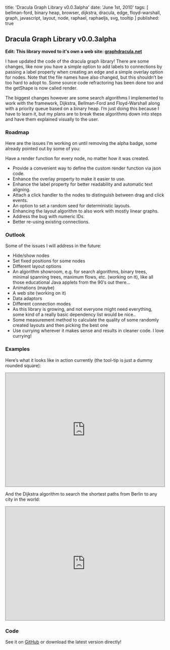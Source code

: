 title: 'Dracula Graph Library v0.0.3alpha'
date: 'June 1st, 2010'
tags: [ bellman-ford, binary heap, browser, dijkstra, dracula, edge, floyd-warshall, graph, javascript, layout, node, raphael, raphaeljs, svg, tooltip ]
published: true


## Dracula Graph Library v0.0.3alpha

**Edit: This library moved to it's own a web site: <a href='http://graphdracula.net'>graphdracula.net</a>**

I have updated the code of the dracula graph library! There are some changes, like now you have a simple option to add labels to connections by passing a label property when creating an edge and a simple overlay option for nodes. Note that the file names have also changed, but this shouldn’t be too hard to adopt to. Some source code refractoring has been done too and the getShape is now called render.

The biggest changes however are some search algorithms I implemented to work with the framework, Dijkstra, Bellman-Ford and Floyd-Warshall along with a priority queue based on a binary heap. I’m just doing this because I have to learn it, but my plans are to break these algorithms down into steps and have them explained visually to the user.

### Roadmap

Here are the issues I’m working on until removing the alpha badge, some already pointed out by some of you:

Have a render function for every node, no matter how it was created.

- Provide a convenient way to define the custom render function via json code.
- Enhance the overlay property to make it easier to use.
- Enhance the label property for better readability and automatic text aligning.
- Attach a click handler to the nodes to distinguish between drag and click events.
- An option to set a random seed for deterministic layouts.
- Enhancing the layout algorithm to also work with mostly linear graphs.
- Address the bug with numeric IDs.
- Better re-using existing connections.

### Outlook

Some of the issues I will address in the future:

- Hide/show nodes
- Set fixed positions for some nodes
- Different layout options
- An algorithm showroom, e.g. for search algorithms, binary trees, minimal spanning trees, maximum flows, etc. (working on it), like all those educational Java applets from the 90′s out there...
- Animations (maybe)
- A web site (working on it)
- Data adaptors
- Different connection modes
- As this library is growing, and not everyone might need everything, some kind of a really basic dependency list would be nice..
- Some measurement method to calculate the quality of some randomly created layouts and then picking the best one
- Use currying wherever it makes sense and results in cleaner code. I love currying!

### Examples

Here’s what it looks like in action currently (the tool-tip is just a dummy rounded square):

<iframe src="http://dracula.ameisenbar.de/0.0.3alpha/index.html" style="border: 1px solid rgb(136, 136, 136); background-color: white;" height="360" width="100%"></iframe>

And the Dijkstra algorithm to search the shortest paths from Berlin to any city in the world:

<iframe src="http://dracula.ameisenbar.de/0.0.3alpha/dracula_algorithms.html" style="border: 1px solid rgb(136, 136, 136); background-color: white;" height="360" width="100%"></iframe>

### Code

See it on <a href='http://github.com/strathausen/dracula'>GitHub</a> or download the latest version directly!
